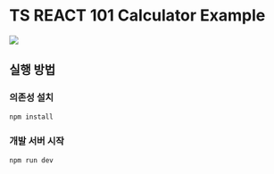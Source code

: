 # TS REACT 101 Calculator Example

![](./README/capture.png)

## 실행 방법

### 의존성 설치

```sh
npm install
```

### 개발 서버 시작

```sh
npm run dev
```
